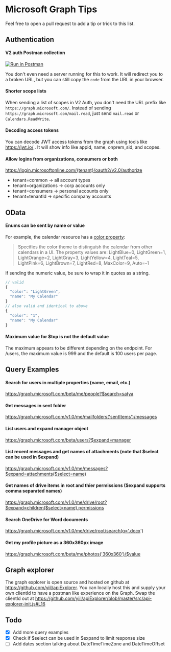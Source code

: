 # Microsoft Graph Tips
Feel free to open a pull request to add a tip or trick to this list.


## Authentication
#### V2 auth Postman collection
[![Run in Postman](https://raw.githubusercontent.com/Azure/azure-content/master/articles/active-directory/media/active-directory-v2-protocols-oauth-code/runInPostman.png)](https://app.getpostman.com/run-collection/8f5715ec514865a07e6a)

You don't even need a server running for this to work. It will redirect you to a broken URL, but you can still copy the `code` from the URL in your browser.
#### Shorter scope lists
When sending a list of scopes in V2 Auth, you don't need the URL prefix like `https://graph.microsoft.com/`. Instead of sending `https://graph.microsoft.com/mail.read`, just send `mail.read` or `Calendars.ReadWrite`.

#### Decoding access tokens
You can decode JWT access tokens from the graph using tools like https://jwt.io/ .  It will show info like appid, name, onprem_sid, and scopes.

#### Allow logins from organizations, consumers or both
https://login.microsoftonline.com/{tenant}/oauth2/v2.0/authorize
* tenant=common -> all account types
* tenant=organizations -> corp accounts only
* tenant=consumers -> personal accounts only
* tenant=tenantId -> specific company accounts

## OData

#### Enums can be sent by name or value
For example, the calendar resource has a [color property](https://graph.microsoft.io/en-us/docs/api-reference/v1.0/resources/calendar#properties):
> Specifies the color theme to distinguish the calendar from other calendars in a UI. The property values are: LightBlue=0, LightGreen=1, LightOrange=2, LightGray=3, LightYellow=4, LightTeal=5, LightPink=6, LightBrown=7, LightRed=8, MaxColor=9, Auto=-1

If sending the numeric value, be sure to wrap it in quotes as a string.
```javascript
// valid
{
  "color": "LightGreen",
  "name": "My Calendar"
}
// also valid and identical to above
{
  "color": "1",
  "name": "My Calendar"
}

```
#### Maximum value for $top is not the default value
The maximum appears to be different depending on the endpoint. For /users, the maximum value is 999 and the default is 100 users per page.


## Query Examples
#### Search for users in multiple properties (name, email, etc.)
https://graph.microsoft.com/beta/me/people?$search=satya

#### Get messages in sent folder
https://graph.microsoft.com/v1.0/me/mailfolders('sentItems')/messages

#### List users and expand manager object
https://graph.microsoft.com/beta/users?$expand=manager

#### List recent messages and get names of attachments (note that $select can be used in $expand)
https://graph.microsoft.com/v1.0/me/messages?$expand=attachments($select=name)

#### Get names of drive items in root and thier permissions ($expand supports comma separated names)
https://graph.microsoft.com/v1.0/me/drive/root?$expand=children($select=name),permissions

#### Search OneDrive for Word documents
https://graph.microsoft.com/v1.0/me/drive/root/search(q='.docx')

#### Get my profile picture as a 360x360px image
https://graph.microsoft.com/beta/me/photos('360x360')/$value

## Graph explorer
The graph explorer is open source and hosted on github at https://github.com/yiil/apiExplorer.
You can locally host this and supply your own clientId to have a postman like experience on the Graph.
Swap the clientId out at https://github.com/yiil/apiExplorer/blob/master/src/api-explorer-init.js#L16

## Todo
- [x] Add more query examples
- [x] Check if $select can be used in $expand to limit response size
- [ ] Add dates section talking about DateTimeTimeZone and DateTimeOffset
